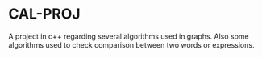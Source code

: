 # CAL-PROJ
A project in c++ regarding several algorithms used in graphs. Also some algorithms used to check comparison between two words or expressions.
